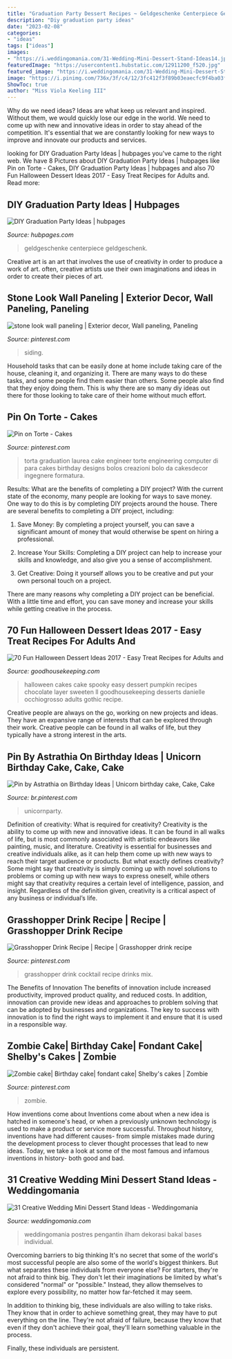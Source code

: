```yaml
---
title: "Graduation Party Dessert Recipes ~ Geldgeschenke Centerpiece Geldgeschenk"
description: "Diy graduation party ideas"
date: "2023-02-08"
categories:
- "ideas"
tags: ["ideas"]
images:
- "https://i.weddingomania.com/31-Wedding-Mini-Dessert-Stand-Ideas14.jpg"
featuredImage: "https://usercontent1.hubstatic.com/12911200_f520.jpg"
featured_image: "https://i.weddingomania.com/31-Wedding-Mini-Dessert-Stand-Ideas14.jpg"
image: "https://i.pinimg.com/736x/3f/c4/12/3fc412f3f89b03eaecfc9f4ba03ffae3.jpg"
ShowToc: true
author: "Miss Viola Keeling III"
---
```



Why do we need ideas?
Ideas are what keep us relevant and inspired. Without them, we would quickly lose our edge in the world. We need to come up with new and innovative ideas in order to stay ahead of the competition. It's essential that we are constantly looking for new ways to improve and innovate our products and services.

	

		
looking for DIY Graduation Party Ideas | hubpages you've came to the right web. We have 8 Pictures about DIY Graduation Party Ideas | hubpages like Pin on Torte - Cakes, DIY Graduation Party Ideas | hubpages and also 70 Fun Halloween Dessert Ideas 2017 - Easy Treat Recipes for Adults and. Read more:
		
    
## DIY Graduation Party Ideas | Hubpages

<img loading=lazy src="https://usercontent1.hubstatic.com/12911200_f520.jpg" onerror="this.onerror=null;this.src='https://tse2.mm.bing.net/th?id=OIP.r47RUdw7PpLAZSN42hz90QHaNJ&amp;pid=15.1';" alt="DIY Graduation Party Ideas | hubpages">

_Source: hubpages.com_

>geldgeschenke centerpiece geldgeschenk. 

	

Creative art is an art that involves the use of creativity in order to produce a work of art. often, creative artists use their own imaginations and ideas in order to create their pieces of art.

    
## Stone Look Wall Paneling | Exterior Decor, Wall Paneling, Paneling

<img loading=lazy src="https://i.pinimg.com/736x/2a/9a/5a/2a9a5ad91e6aeaccf728b9716ace041c.jpg" onerror="this.onerror=null;this.src='https://tse1.mm.bing.net/th?id=OIP.EcpWkCnqSPJokPBS7uINkwHaJ4&amp;pid=15.1';" alt="stone look wall paneling | Exterior decor, Wall paneling, Paneling">

_Source: pinterest.com_

>siding. 

	

Household tasks that can be easily done at home include taking care of the house, cleaning it, and organizing it. There are many ways to do these tasks, and some people find them easier than others. Some people also find that they enjoy doing them. This is why there are so many diy ideas out there for those looking to take care of their home without much effort.

    
## Pin On Torte - Cakes

<img loading=lazy src="https://i.pinimg.com/736x/67/72/ef/6772ef508abb04ffbaffb8855e763fba.jpg" onerror="this.onerror=null;this.src='https://tse3.mm.bing.net/th?id=OIP.hNw6S_a9hsGyqnunaG7UnwHaJ4&amp;pid=15.1';" alt="Pin on Torte - Cakes">

_Source: pinterest.com_

>torta graduation laurea cake engineer torte engineering computer di para cakes birthday designs bolos creazioni bolo da cakesdecor ingegnere formatura. 

	

Results: What are the benefits of completing a DIY project?
With the current state of the economy, many people are looking for ways to save money. One way to do this is by completing DIY projects around the house. There are several benefits to completing a DIY project, including:
1. Save Money: By completing a project yourself, you can save a significant amount of money that would otherwise be spent on hiring a professional.

2. Increase Your Skills: Completing a DIY project can help to increase your skills and knowledge, and also give you a sense of accomplishment.

3. Get Creative: Doing it yourself allows you to be creative and put your own personal touch on a project.

There are many reasons why completing a DIY project can be beneficial. With a little time and effort, you can save money and increase your skills while getting creative in the process.

    
## 70 Fun Halloween Dessert Ideas 2017 - Easy Treat Recipes For Adults And

<img loading=lazy src="http://ghk.h-cdn.co/assets/17/39/1506726568-pumpkinanddevilfoodlayercake.jpg" onerror="this.onerror=null;this.src='https://tse1.mm.bing.net/th?id=OIP._VmKAycm_-HjaH-s1gOVigHaLH&amp;pid=15.1';" alt="70 Fun Halloween Dessert Ideas 2017 - Easy Treat Recipes for Adults and">

_Source: goodhousekeeping.com_

>halloween cakes cake spooky easy dessert pumpkin recipes chocolate layer sweeten ll goodhousekeeping desserts danielle occhiogrosso adults gothic recipe. 

	

Creative people are always on the go, working on new projects and ideas. They have an expansive range of interests that can be explored through their work. Creative people can be found in all walks of life, but they typically have a strong interest in the arts.

    
## Pin By Astrathia On Birthday Ideas | Unicorn Birthday Cake, Cake, Cake

<img loading=lazy src="https://i.pinimg.com/736x/1a/bf/7f/1abf7f606fa297f6c88438c3c16ddb14.jpg" onerror="this.onerror=null;this.src='https://tse1.mm.bing.net/th?id=OIP._XcPDnZiopJZjWXYDSwm8QHaLH&amp;pid=15.1';" alt="Pin by Astrathia on Birthday Ideas | Unicorn birthday cake, Cake, Cake">

_Source: br.pinterest.com_

>unicornparty. 

	

Definition of creativity: What is required for creativity?
Creativity is the ability to come up with new and innovative ideas. It can be found in all walks of life, but is most commonly associated with artistic endeavors like painting, music, and literature. Creativity is essential for businesses and creative individuals alike, as it can help them come up with new ways to reach their target audience or products. But what exactly defines creativity? Some might say that creativity is simply coming up with novel solutions to problems or coming up with new ways to express oneself, while others might say that creativity requires a certain level of intelligence, passion, and insight. Regardless of the definition given, creativity is a critical aspect of any business or individual’s life.

    
## Grasshopper Drink Recipe | Recipe | Grasshopper Drink Recipe

<img loading=lazy src="https://i.pinimg.com/736x/18/cc/09/18cc094b9c996a2fe6fb4adf7f70e6a0.jpg" onerror="this.onerror=null;this.src='https://tse2.mm.bing.net/th?id=OIP.rrJwtmKtXlzGzAdbeuzi7wHaLH&amp;pid=15.1';" alt="Grasshopper Drink Recipe | Recipe | Grasshopper drink recipe">

_Source: pinterest.com_

>grasshopper drink cocktail recipe drinks mix. 

	

The Benefits of Innovation
The benefits of innovation include increased productivity, improved product quality, and reduced costs. In addition, innovation can provide new ideas and approaches to problem solving that can be adopted by businesses and organizations. The key to success with innovation is to find the right ways to implement it and ensure that it is used in a responsible way.

    
## Zombie Cake| Birthday Cake| Fondant Cake| Shelby&#039;s Cakes | Zombie

<img loading=lazy src="https://i.pinimg.com/736x/3f/c4/12/3fc412f3f89b03eaecfc9f4ba03ffae3.jpg" onerror="this.onerror=null;this.src='https://tse4.mm.bing.net/th?id=OIP.ZMYW9csSkEMxAN38Z29FowHaLH&amp;pid=15.1';" alt="Zombie cake| Birthday cake| fondant cake| Shelby&#039;s cakes | Zombie">

_Source: pinterest.com_

>zombie. 

	

How inventions come about
Inventions come about when a new idea is hatched in someone's head, or when a previously unknown technology is used to make a product or service more successful. Throughout history, inventions have had different causes- from simple mistakes made during the development process to clever thought processes that lead to new ideas. Today, we take a look at some of the most famous and infamous inventions in history- both good and bad.

    
## 31 Creative Wedding Mini Dessert Stand Ideas - Weddingomania

<img loading=lazy src="https://i.weddingomania.com/31-Wedding-Mini-Dessert-Stand-Ideas14.jpg" onerror="this.onerror=null;this.src='https://tse4.mm.bing.net/th?id=OIP.TMqV2tyUOBNrMsCCDdM0zAAAAA&amp;pid=15.1';" alt="31 Creative Wedding Mini Dessert Stand Ideas - Weddingomania">

_Source: weddingomania.com_

>weddingomania postres pengantin ilham dekorasi bakal bases individual. 

	

Overcoming barriers to big thinking
It's no secret that some of the world's most successful people are also some of the world's biggest thinkers. But what separates these individuals from everyone else?
For starters, they're not afraid to think big. They don't let their imaginations be limited by what's considered "normal" or "possible." Instead, they allow themselves to explore every possibility, no matter how far-fetched it may seem.

In addition to thinking big, these individuals are also willing to take risks. They know that in order to achieve something great, they may have to put everything on the line. They're not afraid of failure, because they know that even if they don't achieve their goal, they'll learn something valuable in the process.

 Finally, these individuals are persistent.

